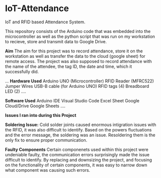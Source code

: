 # IoT-Attendance
IoT and RFID based Attendance System.

This repository consists of the Arduino code that was embedded into the microcontroller as well as the python script that was run on my workstation to recieve, store and transmit data to Google Drive.

**Aim** 
The aim for this project was to record attendance, store it on the workstation as well as transfer the data to the cloud (google sheet) for remote access.
The project was also supposed to record attendance with the name of the attendee, the tag ID, the date and time, which it successfully did.

...
**Hardware Used**
Arduino UNO (Microcontroller)
RFID Reader (MFRC522)
Jumper Wires
USB-B cable (for Arduino UNO)
RFID tags (4)
Breadboard 
LED (2)
....

**Software Used**
Arduino IDE
Visual Studio Code
Excel Sheet
Google Cloud/Drive
Google Sheets
....


**Issues I ran into during this Project** 

**Soldering Issue:**
Cold solder joints caused enormous intigration issues with the RFID, it was also difficult to identify.
Based on the powers fluctuations and the error message, the soldering was an issue.
Resoldering them is the only fix to ensure proper communication.

**Faulty Components**
Certain componenets used within this project were undeniable faulty, the communication errors surprisingly made the issue difficult to identify.
By replacing and downsizing the project, and focusing on the functionality of certain components, it was easy to narrow down what component was causing such errors.

